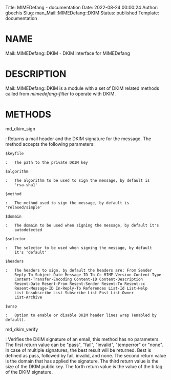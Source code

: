 Title: MIMEDefang - documentation
Date: 2022-08-24 00:00:24
Author: gbechis
Slug: man_Mail::MIMEDefang::DKIM
Status: published
Template: documentation

# NAME

Mail::MIMEDefang::DKIM - DKIM interface for MIMEDefang

# DESCRIPTION

Mail::MIMEDefang::DKIM is a module with a set of DKIM related methods
called from *mimedefang-filter* to operate with DKIM.

# METHODS

md_dkim_sign

:   Returns a mail header and the DKIM signature for the message. The
    method accepts the following parameters:

    $keyfile

    :   The path to the private DKIM key

    $algorithm

    :   The algorithm to be used to sign the message, by default is
        'rsa-sha1'

    $method

    :   The method used to sign the message, by default is 'relaxed/simple'

    $domain

    :   The domain to be used when signing the message, by default it's
        autodetected

    $selector

    :   The selector to be used when signing the message, by default
        it's 'default'

    $headers

    :   The headers to sign, by default the headers are: From Sender
        Reply-To Subject Date Message-ID To Cc MIME-Version Content-Type
        Content-Transfer-Encoding Content-ID Content-Description
        Resent-Date Resent-From Resent-Sender Resent-To Resent-cc
        Resent-Message-ID In-Reply-To References List-Id List-Help
        List-Unsubscribe List-Subscribe List-Post List-Owner
        List-Archive

    $wrap

    :   Option to enable or disable DKIM header lines wrap (enabled by default).

md_dkim_verify

:   Verifies the DKIM signature of an email, this method has no parameters.
    The first return value can be "pass", "fail", "invalid", "temperror" or "none".
    In case of multiple signatures, the best result will be returned.
    Best is defined as pass, followed by fail, invalid, and none.
    The second return value is the domain that has applied the signature.
    The third return value is the size of the DKIM public key.
    The forth return value is the value of the b tag of the DKIM signature.
